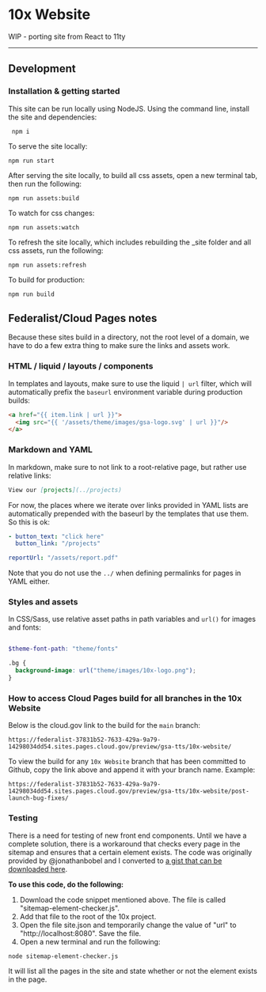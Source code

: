 # 10x Website

WIP - porting site from React to 11ty

---

## Development 

### Installation & getting started
This site can be run locally using NodeJS. Using the command line, install the site and dependencies:

``` npm i```

To serve the site locally:

```npm run start```

After serving the site locally, to build all css assets, open a new terminal tab, then run the following:

```npm run assets:build```

To watch for css changes:

```npm run assets:watch```

To refresh the site locally, which includes rebuilding the _site folder and all css assets, run the following:

```npm run assets:refresh```

To build for production:

```npm run build```

## Federalist/Cloud Pages notes

Because these sites build in a directory, not the root level of a domain, we have to do a few extra thing to make sure the links and assets work.

### HTML / liquid / layouts / components

In templates and layouts, make sure to use the liquid `| url` filter, which will automatically prefix the `baseurl` environment variable during production builds:

```html
<a href="{{ item.link | url }}">
  <img src="{{ '/assets/theme/images/gsa-logo.svg' | url }}"/>
</a>
```

### Markdown and YAML
In markdown, make sure to not link to a root-relative page, but rather use relative links:

```md
View our [projects](../projects)
```


For now, the places where we iterate over links provided in YAML lists are automatically prepended with the baseurl by the templates that use them. So this is ok:
```yaml
- button_text: "click here"
  button_link: "/projects"

reportUrl: "/assets/report.pdf"

```
Note that you do not use the `../` when defining permalinks for pages in YAML either.

### Styles and assets

In CSS/Sass, use relative asset paths in path variables and `url()` for images and fonts:

```scss

$theme-font-path: "theme/fonts"

.bg {
  background-image: url("theme/images/10x-logo.png");
}
```

### How to access Cloud Pages build for all branches in the 10x Website

Below is the cloud.gov link to the build for the `main` branch:

`https://federalist-37831b52-7633-429a-9a79-14298034dd54.sites.pages.cloud.gov/preview/gsa-tts/10x-website/`

To view the build for any `10x Website` branch that has been committed to Github,  copy the link above and append it with your branch name. Example:

`https://federalist-37831b52-7633-429a-9a79-14298034dd54.sites.pages.cloud.gov/preview/gsa-tts/10x-website/post-launch-bug-fixes/`

### Testing

There is a need for testing of new front end components. Until we have a complete solution, there is a workaround that checks every page in the sitemap and ensures that a certain element exists. The code was originally provided by @jonathanbobel and I converted to [a gist that can be downloaded here](https://gist.github.com/natashapl/cacee9f540e83f89d0792e08dac01812). 

**To use this code, do the following:**

1. Download the code snippet mentioned above. The file is called "sitemap-element-checker.js".
2. Add that file to the root of the 10x project.
3. Open the file site.json and temporarily change the value of "url" to "http://localhost:8080". Save the file.
4. Open a new terminal and run the following:

`node sitemap-element-checker.js`

 It will list all the pages in the site and state whether or not the element exists in the page.

